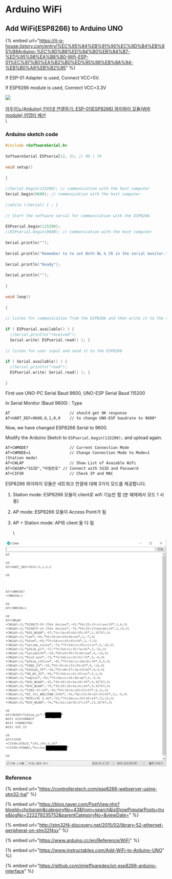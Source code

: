 # Arduino WiFi



## Add WiFi(ESP8266) to Arduino UNO

{% embed url="https://it-g-house.tistory.com/entry/%EC%95%84%EB%91%90%EC%9D%B4%EB%85%B8Arduino-%EC%9D%B8%ED%84%B0%EB%84%B7-%ED%95%98%EA%B8%B0-Wifi-ESP-01%EC%97%B0%EA%B2%B0%ED%95%98%EB%8A%94-%EB%B0%A9%EB%B2%95" %}

If ESP-01 Adapter is used, Connect VCC=5V.&#x20;

If ESP9266 module is used, Connect VCC=3.3V

![](https://blog.kakaocdn.net/dn/I8PbU/btqzRMPhoso/OIRORf9Ke8lYQhLmKKi9NK/img.png)

[아두이노(Arduino) 인터넷 연결하기: ESP-01(ESP8266) 와이파이 모듈(Wifi module) 어댑터 배선](https://it-g-house.tistory.com/entry/%EC%95%84%EB%91%90%EC%9D%B4%EB%85%B8Arduino-%EC%9D%B8%ED%84%B0%EB%84%B7-%ED%95%98%EA%B8%B0-Wifi-ESP-01%EC%97%B0%EA%B2%B0%ED%95%98%EB%8A%94-%EB%B0%A9%EB%B2%95)\
\


### Arduino sketch code&#x20;

```c
#include <SoftwareSerial.h>

SoftwareSerial ESPserial(2, 3); // RX | TX

void setup()

{

//Serial.begin(115200); // communication with the host computer
Serial.begin(9600); // communication with the host computer

//while (!Serial) { ; }

// Start the software serial for communication with the ESP8266

ESPserial.begin(115200);
//ESPserial.begin(9600); // communication with the host computer

Serial.println("");

Serial.println("Remember to to set Both NL & CR in the serial monitor.");

Serial.println("Ready");

Serial.println("");

}

void loop()

{

// listen for communication from the ESP8266 and then write it to the serial monitor

if ( ESPserial.available() ) { 
  //Serial.println("received"); 
  Serial.write( ESPserial.read() ); }

// listen for user input and send it to the ESP8266

if ( Serial.available() ) { 
  //Serial.println("read");
  ESPserial.write( Serial.read() ); }

}
```



First use UNO-PC Serial Baud 9600, UNO-ESP Serial Baud 115200

In Serial Monitor (Baud 9600) : Type

```
AT                          // should get OK response
AT+UART_DEF=9600,8,1,0,0    // to change UNO-ESP baudrate to 9600*
```

Now, we have changed ESP8266 Serial to 9600.

Modify the Arduino Sketch to `ESPserial.begin(115200);` and upload again.

```
AT+CWMODE?                  // Current Connection Mode
AT+CWMODE=1                 // Change Connection Mode to Mode=1 (Station mode)
AT+CWLAP                    // Show List of Avaiable WiFi
AT+CWJAP="SSID","비밀번호" // Connect with SSID and Password
AT+CIFSR                    // Check IP and MAC
```

ESP8266 와이파이 모듈은 네트워크 연결에 대해 3가지 모드를 제공합니다.

1. Station mode: ESP8266 모듈이 client로 wifi 기능만 함 (본 예제에서 모드 1 사용)
2. AP mode: ESP8266 모듈이 Access Point가 됨
3.  AP + Station mode: AP와 client 둘 다 됨

    \


![](<../../.gitbook/assets/image (115).png>)

### Reference

{% embed url="https://controllerstech.com/esp8266-webserver-using-stm32-hal" %}

{% embed url="https://blog.naver.com/PostView.nhn?blogId=chcbaram&categoryNo=43&from=search&isShowPopularPosts=true&logNo=222279235752&parentCategoryNo=&viewDate=" %}

{% embed url="http://stm32f4-discovery.net/2015/02/library-52-ethernet-peripheral-on-stm32f4xx" %}

{% embed url="https://www.arduino.cc/en/Reference/WiFi" %}

{% embed url="https://www.instructables.com/Add-WiFi-to-Arduino-UNO" %}

{% embed url="https://github.com/imjeffparedes/iot-esp8266-arduino-interface" %}
